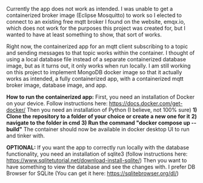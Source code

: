 Currently the app does not work as intended. I was unable to get a containerized broker image (Eclipse Mosquitto) to work so I elected to 
connect to an existing free mqtt broker I found on the website, emqx.io, which does not work for the purposes this project was created for,
but I wanted to have at least something to show, that sort of works.  

Right now, the containerized app for an mqtt client subscribing to a topic and sending messages to that topic works within the container.
I thought of using a local database file instead of a separate containerized database image, but as it turns out, it only works when run locally.
I am still working on this project to implement MongoDB docker image so that it actually works as intended, a fully containerized app, with a 
containerized mqtt broker image, database image, and app.

**How to run the containerized app:**
First, you need an installation of Docker on your device. Follow instructions here: https://docs.docker.com/get-docker/
Then you need an installation of Python (I believe, not 100% sure)
**1) Clone the repository to a folder of your choice or create a new one for it**
**2) navigate to the folder in cmd**
**3) Run the command "docker compose up --build"**
The container should now be available in docker desktop UI to run and tinker with.


**OPTIONAL:** If you want the app to correctly run locally with the database functionality, you need an installation of sqlite3 (follow instructions here: https://www.sqlitetutorial.net/download-install-sqlite/)
              Then you want to have something to view the database and see the changes with. I prefer DB Browser for SQLite (You can get it here: https://sqlitebrowser.org/dl/)


